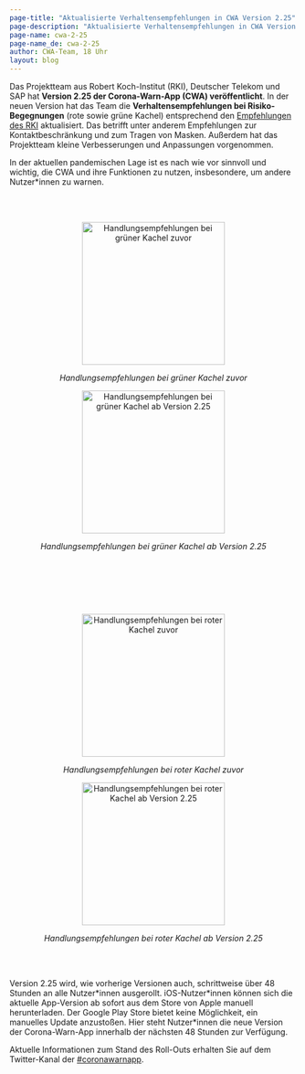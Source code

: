 ```yaml
---
page-title: "Aktualisierte Verhaltensempfehlungen in CWA Version 2.25"
page-description: "Aktualisierte Verhaltensempfehlungen in CWA Version 2.25"
page-name: cwa-2-25
page-name_de: cwa-2-25
author: CWA-Team, 18 Uhr
layout: blog
---
```



Das Projektteam aus Robert Koch-Institut (RKI), Deutscher Telekom und SAP hat **Version 2.25 der Corona-Warn-App (CWA) veröffentlicht**. In der neuen Version hat das Team die **Verhaltensempfehlungen bei Risiko-Begegnungen** (rote sowie grüne Kachel) entsprechend den [Empfehlungen des RKI](https://www.rki.de/DE/Content/InfAZ/N/Neuartiges_Coronavirus/Quarantaene/Absonderung.html) aktualisiert. Das betrifft unter anderem Empfehlungen zur Kontaktbeschränkung und zum Tragen von Masken. Außerdem hat das Projektteam kleine Verbesserungen und Anpassungen vorgenommen.

In der aktuellen pandemischen Lage ist es nach wie vor sinnvoll und wichtig, die CWA und ihre Funktionen zu nutzen, insbesondere, um andere Nutzer\*innen zu warnen. 

<!-- overview -->

<br></br>
<div class='container'><div class='row'><div class='col-sm'><center><img class='img-fluid' src='/assets/img/blog/2022-07-27-cwa-2-25/gruene-kachel-vorher.png' alt='Handlungsempfehlungen bei grüner Kachel zuvor' width=250><p><em>Handlungsempfehlungen bei grüner Kachel zuvor</em></p></center></div><div class='col-sm'><center><img class='img-fluid' src='/assets/img/blog/2022-07-27-cwa-2-25/gruene-kachel-nachher.png' alt='Handlungsempfehlungen bei grüner Kachel ab Version 2.25' width=250><p><em>Handlungsempfehlungen bei grüner Kachel ab Version 2.25</em></p></center></div></div></div>
<br></br>

<br></br>
<div class='container'><div class='row'><div class='col-sm'><center><img class='img-fluid' src='/assets/img/blog/2022-07-27-cwa-2-25/rote-kachel-vorher.png' alt='Handlungsempfehlungen bei roter Kachel zuvor' width=250><p><em>Handlungsempfehlungen bei roter Kachel zuvor</em></p></center></div><div class='col-sm'><center><img class='img-fluid' src='/assets/img/blog/2022-07-27-cwa-2-25/rote-kachel-nachher.png' alt='Handlungsempfehlungen bei roter Kachel ab Version 2.25' width=250><p><em>Handlungsempfehlungen bei roter Kachel ab Version 2.25</em></p></center></div></div></div>
<br></br>

Version 2.25 wird, wie vorherige Versionen auch, schrittweise über 48 Stunden an alle Nutzer\*innen ausgerollt. iOS-Nutzer\*innen können sich die aktuelle App-Version ab sofort aus dem Store von Apple manuell herunterladen. Der Google Play Store bietet keine Möglichkeit, ein manuelles Update anzustoßen. Hier steht Nutzer*innen die neue Version der Corona-Warn-App innerhalb der nächsten 48 Stunden zur Verfügung.

Aktuelle Informationen zum Stand des Roll-Outs erhalten Sie auf dem Twitter-Kanal der [#coronawarnapp](https://twitter.com/coronawarnapp).